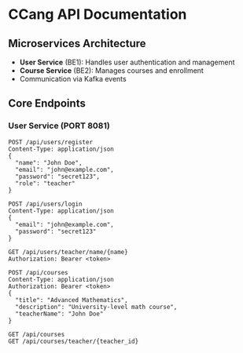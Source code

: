# CCang API Documentation

## Microservices Architecture

- **User Service** (BE1): Handles user authentication and management
- **Course Service** (BE2): Manages courses and enrollment
- Communication via Kafka events

## Core Endpoints

### User Service (PORT 8081)

```http
POST /api/users/register
Content-Type: application/json
{
  "name": "John Doe",
  "email": "john@example.com",
  "password": "secret123",
  "role": "teacher"
}

POST /api/users/login
Content-Type: application/json
{
  "email": "john@example.com",
  "password": "secret123"
}

GET /api/users/teacher/name/{name}
Authorization: Bearer <token>

POST /api/courses
Content-Type: application/json
Authorization: Bearer <token>
{
  "title": "Advanced Mathematics",
  "description": "University-level math course",
  "teacherName": "John Doe"
}

GET /api/courses
GET /api/courses/teacher/{teacher_id}
```
